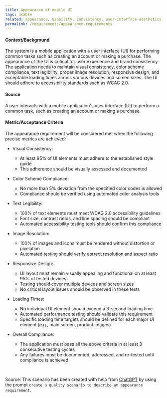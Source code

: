 ```yaml
---
title: Appearance of mobile UI
tags: usable
related: appearance, usability, consistency, user-interface-aesthetics, interaction-capability
permalink: /requirements/appearance-requirements
---
```


<div class="quality-requirement" markdown="1">

#### Context/Background

The system is a mobile application with a user interface (UI) for performing common tasks such as creating an account or making a purchase.
The appearance of the UI is critical for user experience and brand consistency.
The application needs to maintain visual consistency, color scheme compliance, text legibility, proper image resolution, responsive design, and acceptable loading times across various devices and screen sizes.
The UI should adhere to accessibility standards such as WCAG 2.0.

#### Source

A user interacts with a mobile application's user interface (UI) to perform a common task, such as creating an account or making a purchase.

#### Metric/Acceptance Criteria

The appearance requirement will be considered met when the following precise metrics are achieved:

* Visual Consistency:
  * At least 95% of UI elements must adhere to the established style guide
  * This adherence should be visually assessed and documented

* Color Scheme Compliance:
  * No more than 5% deviation from the specified color codes is allowed
  * Compliance should be verified using automated color analysis tools

* Text Legibility:
  * 100% of text elements must meet WCAG 2.0 accessibility guidelines
  * Font size, contrast ratios, and line spacing should be compliant
  * Automated accessibility testing tools should confirm this compliance

* Image Resolution:
  * 100% of images and icons must be rendered without distortion or pixelation
  * Automated testing should verify correct resolution and aspect ratio

* Responsive Design:
  * UI layout must remain visually appealing and functional on at least 95% of tested devices
  * Testing should cover multiple devices and screen sizes
  * No critical layout issues should be observed in these tests

* Loading Times:
  * No individual UI element should exceed a 3-second loading time
  * Automated performance testing should validate this requirement
  * Specific loading time targets should be defined for each major UI element (e.g., main screen, product images)

* Overall Compliance:
  * The application must pass all the above criteria in at least 3 consecutive testing cycles
  * Any failures must be documented, addressed, and re-tested until compliance is achieved
</div><br>



Source: This scenario has been created with help from [ChatGPT](https://chat.openai.com) by using the prompt `create a quality scenario to describe an appearance requirement`.



